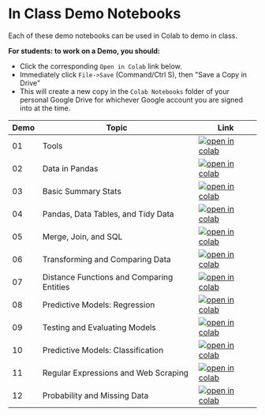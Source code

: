 # In Class Demo Notebooks

Each of these demo notebooks can be used in Colab to demo in class.

**For students: to work on a Demo, you should:**

- Click the corresponding `Open in Colab` link below.
- Immediately click `File->Save` (Command/Ctrl S), then "Save a Copy in Drive"
- This will create a new copy in the `Colab Notebooks` folder of your personal Google Drive for whichever Google account you are signed into at the time.

| Demo   | Topic  | Link |
|-------|--------|------|
|01| Tools | [![open in colab](https://colab.research.google.com/assets/colab-badge.svg)](https://colab.research.google.com/github/nmattei/cmps3160/blob/master/_demos/Demo-01.ipynb)|
|02| Data in Pandas | [![open in colab](https://colab.research.google.com/assets/colab-badge.svg)](https://colab.research.google.com/github/nmattei/cmps3160/blob/master/_demos/Demo-02.ipynb)|
|03| Basic Summary Stats | [![open in colab](https://colab.research.google.com/assets/colab-badge.svg)](https://colab.research.google.com/github/nmattei/cmps3160/blob/master/_demos/Demo-03.ipynb)|
|04| Pandas, Data Tables, and Tidy Data | [![open in colab](https://colab.research.google.com/assets/colab-badge.svg)](https://colab.research.google.com/github/nmattei/cmps3160/blob/master/_demos/Demo-04.ipynb)|
|05| Merge, Join, and SQL | [![open in colab](https://colab.research.google.com/assets/colab-badge.svg)](https://colab.research.google.com/github/nmattei/cmps3160/blob/master/_demos/Demo-05.ipynb)|
|06| Transforming and Comparing Data | [![open in colab](https://colab.research.google.com/assets/colab-badge.svg)](https://colab.research.google.com/github/nmattei/cmps3160/blob/master/_demos/Demo-06.ipynb)|
|07| Distance Functions and Comparing Entities | [![open in colab](https://colab.research.google.com/assets/colab-badge.svg)](https://colab.research.google.com/github/nmattei/cmps3160/blob/master/_demos/Demo-07.ipynb)|
|08| Predictive Models: Regression | [![open in colab](https://colab.research.google.com/assets/colab-badge.svg)](https://colab.research.google.com/github/nmattei/cmps3160/blob/master/_demos/Demo-08.ipynb)|
|09| Testing and Evaluating Models | [![open in colab](https://colab.research.google.com/assets/colab-badge.svg)](https://colab.research.google.com/github/nmattei/cmps3160/blob/master/_demos/Demo-09.ipynb)|
|10| Predictive Models: Classification | [![open in colab](https://colab.research.google.com/assets/colab-badge.svg)](https://colab.research.google.com/github/nmattei/cmps3160/blob/master/_demos/Demo-10.ipynb)|
|11| Regular Expressions and Web Scraping | [![open in colab](https://colab.research.google.com/assets/colab-badge.svg)](https://colab.research.google.com/github/nmattei/cmps3160/blob/master/_demos/Demo-11.ipynb)|
|12| Probability and Missing Data | [![open in colab](https://colab.research.google.com/assets/colab-badge.svg)](https://colab.research.google.com/github/nmattei/cmps3160/blob/master/_demos/Demo-12.ipynb)|
